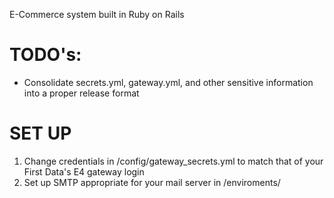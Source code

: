 E-Commerce system built in Ruby on Rails

# TODO's: 
* Consolidate secrets.yml, gateway.yml, and other sensitive information into a proper release format

# SET UP
1. Change credentials in /config/gateway_secrets.yml to match that of your First Data's E4 gateway login
2. Set up SMTP appropriate for your mail server in /enviroments/

